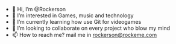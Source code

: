 - 👋 Hi, I’m @Rockerson
- 👀 I’m interested in Games, music and technology
- 🌱 I’m currently learning how use Git for videogames
- 💞️ I’m looking to collaborate on every project who blow my mind
- 📫 How to reach me? mail me in rockerson@rockeme.com

<!---
Rockerson/Rockerson is a ✨ special ✨ repository because its `README.md` (this file) appears on your GitHub profile.
You can click the Preview link to take a look at your changes.
--->
